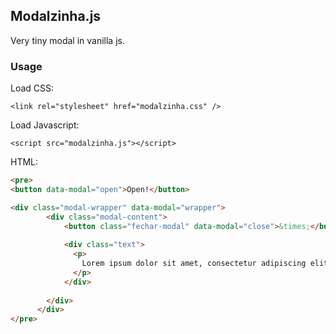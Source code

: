 ## Modalzinha.js

Very tiny modal in vanilla js.

### Usage

Load CSS:

``` <link rel="stylesheet" href="modalzinha.css" /> ```

Load Javascript:

``` <script src="modalzinha.js"></script> ```


HTML:

```html
<pre>
<button data-modal="open">Open!</button>

<div class="modal-wrapper" data-modal="wrapper">
        <div class="modal-content">
            <button class="fechar-modal" data-modal="close">&times;</button>
            
            <div class="text">
              <p>
                Lorem ipsum dolor sit amet, consectetur adipiscing elit. Morbi viverra semper nisi, nec tempus urna iaculis ac. Nam quis hendrerit neque. Curabitur in nisl eros. Morbi sagittis mattis quam, a tincidunt dui varius et. Vivamus ullamcorper lorem eget ligula ultrices volutpat.
              </p>
            </div>
            
        </div>
      </div>
</pre>
``` 